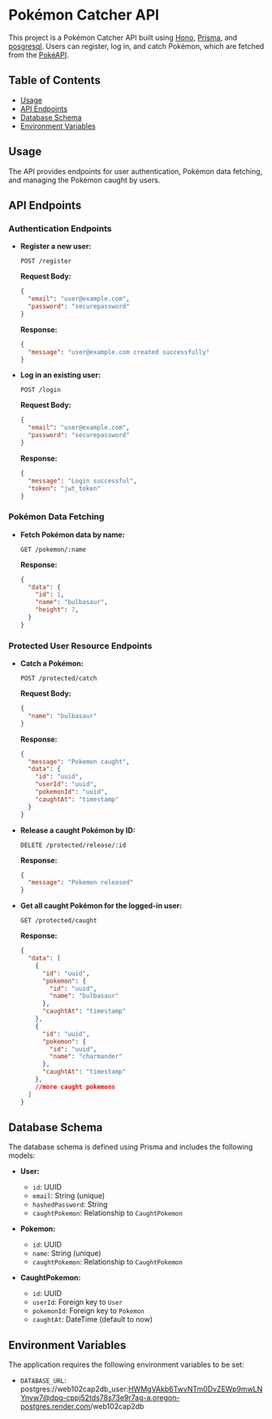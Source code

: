 # Pokémon Catcher API

This project is a Pokémon Catcher API built using [Hono](https://honojs.dev/), [Prisma](https://www.prisma.io/), and [posgresql](https://www.sqlite.org/). Users can register, log in, and catch Pokémon, which are fetched from the [PokéAPI](https://pokeapi.co/).

## Table of Contents

- [Usage](#usage)
- [API Endpoints](#api-endpoints)
- [Database Schema](#database-schema)
- [Environment Variables](#environment-variables)

## Usage

The API provides endpoints for user authentication, Pokémon data fetching, and managing the Pokémon caught by users. 

## API Endpoints

### Authentication Endpoints

- **Register a new user:**
    ```http
    POST /register
    ```
    **Request Body:**
    ```json
    {
      "email": "user@example.com",
      "password": "securepassword"
    }
    ```
    **Response:**
    ```json
    {
      "message": "user@example.com created successfully"
    }
    ```

- **Log in an existing user:**
    ```http
    POST /login
    ```
    **Request Body:**
    ```json
    {
      "email": "user@example.com",
      "password": "securepassword"
    }
    ```
    **Response:**
    ```json
    {
      "message": "Login successful",
      "token": "jwt_token"
    }
    ```

### Pokémon Data Fetching

- **Fetch Pokémon data by name:**
    ```http
    GET /pokemon/:name
    ```
    **Response:**
    ```json
    {
      "data": {
        "id": 1,
        "name": "bulbasaur",
        "height": 7,
      }
    }
    ```

### Protected User Resource Endpoints

- **Catch a Pokémon:**
    ```http
    POST /protected/catch
    ```
    **Request Body:**
    ```json
    {
      "name": "bulbasaur"
    }
    ```
    **Response:**
    ```json
    {
      "message": "Pokemon caught",
      "data": {
        "id": "uuid",
        "userId": "uuid",
        "pokemonId": "uuid",
        "caughtAt": "timestamp"
      }
    }
    ```

- **Release a caught Pokémon by ID:**
    ```http
    DELETE /protected/release/:id
    ```
    **Response:**
    ```json
    {
      "message": "Pokemon released"
    }
    ```

- **Get all caught Pokémon for the logged-in user:**
    ```http
    GET /protected/caught
    ```
    **Response:**
    ```json
    {
      "data": [
        {
          "id": "uuid",
          "pokemon": {
            "id": "uuid",
            "name": "bulbasaur"
          },
          "caughtAt": "timestamp"
        },
        {
          "id": "uuid",
          "pokemon": {
            "id": "uuid",
            "name": "charmander"
          },
          "caughtAt": "timestamp"
        },
        //more caught pokemons
      ]
    }
    ```

## Database Schema

The database schema is defined using Prisma and includes the following models:

- **User:**
    - `id`: UUID
    - `email`: String (unique)
    - `hashedPassword`: String
    - `caughtPokemon`: Relationship to `CaughtPokemon`

- **Pokemon:**
    - `id`: UUID
    - `name`: String (unique)
    - `caughtPokemon`: Relationship to `CaughtPokemon`

- **CaughtPokemon:**
    - `id`: UUID
    - `userId`: Foreign key to `User`
    - `pokemonId`: Foreign key to `Pokemon`
    - `caughtAt`: DateTime (default to now)

## Environment Variables

The application requires the following environment variables to be set:

- `DATABASE_URL`: postgres://web102cap2db_user:HWMgVAkb6TwvNTm0DvZEWp9mwLNYnyw7@dpg-cppj52tds78s73e9r7ag-a.oregon-postgres.render.com/web102cap2db
